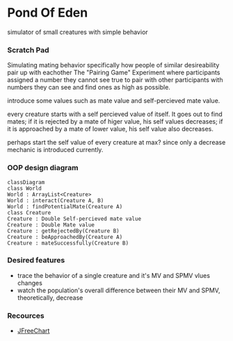 # Pond Of Eden
simulator of small creatures with simple behavior

### Scratch Pad
Simulating mating behavior
specifically how people of similar desireability pair up with eachother
The "Pairing Game"
Experiment where participants assigned a number they cannot see true to pair with other participants with numbers they can see and find ones as high as possible.

introduce some values such as mate value and self-percieved mate value.

every creature starts with a self percieved value of itself. It goes out to find mates; if it is rejected by a mate of higer value, his self values decreases; if it is approached by a mate of lower value, his self value also decreases. 

perhaps start the self value of every creature at max? since only a decrease mechanic is introduced currently. 

### OOP design diagram

```mermaid
classDiagram
class World
World : ArrayList<Creature>
World : interact(Creature A, B)
World : findPotentialMate(Creature A)
class Creature
Creature : Double Self-percieved mate value
Creature : Double Mate value
Creature : getRejectedBy(Creature B)
Creature : beApproachedBy(Creature A)
Creature : mateSuccessfully(Creature B)
```

### Desired features
- trace the behavior of a single creature and it's MV and SPMV vlues changes
- watch the population's overall difference between their MV and SPMV, theoretically, decrease

### Recources
- [JFreeChart](https://www.jfree.org/jfreechart/)

